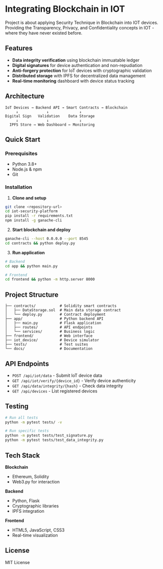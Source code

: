# Integrating Blockchain in IOT

Project is about applying Security Technique in Blockchain into IOT devices. Providing the Transparency, Privacy, and Confidentiality concepts in IOT - where they have never existed before.

## Features

- **Data integrity verification** using blockchain immuatable ledger
- **Digital signatures** for device authentication and non-repudiation
- **Anti-forgery protection** for IoT devices with cryptographic validation
- **Distributed storage** with IPFS for decentralized data management
- **Real-time monitoring** dashboard with device status tracking

## Architecture

```
IoT Devices → Backend API → Smart Contracts → Blockchain
     ↓             ↓              ↓
Digital Sign   Validation    Data Storage
     ↓             ↓              ↓
  IPFS Store → Web Dashboard ← Monitoring
```

## Quick Start

### Prerequisites
- Python 3.8+
- Node.js & npm
- Git

### Installation

1. **Clone and setup**
```bash
git clone <repository-url>
cd iot-security-platform
pip install -r requirements.txt
npm install -g ganache-cli
```

2. **Start blockchain and deploy**
```bash
ganache-cli --host 0.0.0.0 --port 8545
cd contracts && python deploy.py
```

3. **Run application**
```bash
# Backend
cd app && python main.py

# Frontend
cd frontend && python -m http.server 8000
```

## Project Structure

```
├── contracts/           # Solidity smart contracts
│   ├── DataStorage.sol  # Main data storage contract
│   └── deploy.py        # Contract deployment
├── app/                 # Python backend API
│   ├── main.py          # Flask application
│   ├── routes/          # API endpoints
│   └── services/        # Business logic
├── frontend/            # Web interface
├── iot_device/          # Device simulator
├── tests/               # Test suites
└── docs/                # Documentation
```

## API Endpoints

- `POST /api/iot/data` - Submit IoT device data
- `GET /api/iot/verify/{device_id}` - Verify device authenticity  
- `GET /api/data/integrity/{hash}` - Check data integrity
- `GET /api/devices` - List registered devices

## Testing

```bash
# Run all tests
python -m pytest tests/ -v

# Run specific tests
python -m pytest tests/test_signature.py
python -m pytest tests/test_data_integrity.py
```

## Tech Stack

**Blockchain**
- Ethereum, Solidity
- Web3.py for interaction

**Backend**
- Python, Flask
- Cryptographic libraries
- IPFS integration

**Frontend**
- HTML5, JavaScript, CSS3
- Real-time visualization

## License

MIT License
